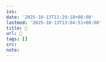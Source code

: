 ```yaml
---
ivs:
date: '2025-10-13T11:29:18+08:00'
lastmod: '2025-10-13T13:04:51+08:00'
title: 󰠽
url: 󰠽
tags: []
src:
note:
---
```

